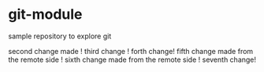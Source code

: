 # git-module
sample repository to explore git

second change made !
third change !
forth change!
fifth change made from the remote side !
sixth change made from the remote side !
seventh change!

